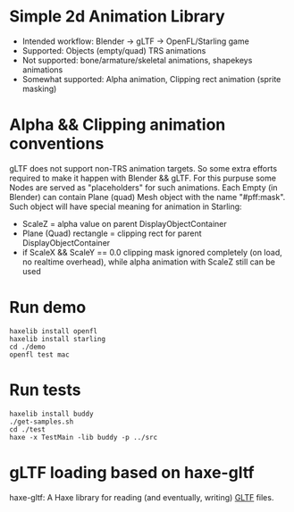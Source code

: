 # Simple 2d Animation Library
- Intended workflow: Blender -> gLTF -> OpenFL/Starling game
- Supported: Objects (empty/quad) TRS animations
- Not supported: bone/armature/skeletal animations, shapekeys animations
- Somewhat supported: Alpha animation, Clipping rect animation (sprite masking)

# Alpha && Clipping animation conventions

gLTF does not support non-TRS animation targets. So some extra efforts required to make it happen with Blender && gLTF.
For this purpuse some Nodes are served as "placeholders" for such animations.
Each Empty (in Blender) can contain Plane (quad) Mesh object with the name "#pff:mask".
Such object will have special meaning for animation in Starling:
- ScaleZ = alpha value on parent DisplayObjectContainer
- Plane (Quad) rectangle = clipping rect for parent DisplayObjectContainer
- if ScaleX && ScaleY == 0.0 clipping mask ignored completely (on load, no realtime overhead), while alpha animation with ScaleZ still can be used

# Run demo

```
haxelib install openfl
haxelib install starling
cd ./demo
openfl test mac
```

# Run tests

```
haxelib install buddy
./get-samples.sh
cd ./test
haxe -x TestMain -lib buddy -p ../src
```

# gLTF loading based on haxe-gltf
haxe-gltf: A Haxe library for reading (and eventually, writing) [GLTF](https://github.com/KhronosGroup/glTF) files.

